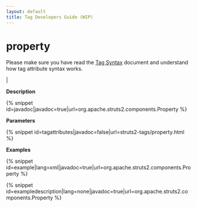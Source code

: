 ```yaml
---
layout: default
title: Tag Developers Guide (WIP)
---
```


# property


Please make sure you have read the [Tag Syntax](#PAGE_13927) document and understand how tag attribute syntax works.

| 

__Description__



{% snippet id=javadoc|javadoc=true|url=org.apache.struts2.components.Property %}

__Parameters__



{% snippet id=tagattributes|javadoc=false|url=struts2-tags/property.html %}

__Examples__



{% snippet id=example|lang=xml|javadoc=true|url=org.apache.struts2.components.Property %}


{% snippet id=exampledescription|lang=none|javadoc=true|url=org.apache.struts2.components.Property %}
